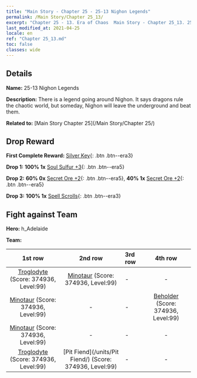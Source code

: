```yaml
---
title: "Main Story - Chapter 25 - 25-13 Nighon Legends"
permalink: /Main Story/Chapter 25_13/
excerpt: "Chapter 25 - 13. Era of Chaos  Main Story - Chapter 25_13. 25-13 Nighon Legends"
last_modified_at: 2021-04-25
locale: en
ref: "Chapter 25_13.md"
toc: false
classes: wide
---
```


## Details

 **Name:** 25-13 Nighon Legends

 **Description:** There is a legend going around Nighon. It says dragons rule the chaotic world, but someday, Nighon will leave the underground and beat them.

 **Related to:** [Main Story Chapter 25](/Main Story/Chapter 25/)

## Drop Reward

 **First Complete Reward:** [Silver Key](/Items/con_693/){: .btn .btn--era3}

 **Drop 1:** **100% 1x** [Soul Sulfur +3](/Items/mat_85/){: .btn .btn--era5}

 **Drop 2:** **60% 0x** [Secret Ore +2](/Items/mat_75/){: .btn .btn--era5}, **40% 1x** [Secret Ore +2](/Items/mat_75/){: .btn .btn--era5}

 **Drop 3:** **100% 1x** [Spell Scrolls](/Items/con_694/){: .btn .btn--era3}


## Fight against Team
 **Hero:** h_Adelaide

 **Team:**


  | 1st row | 2nd row | 3rd row | 4th row |
  |:----:|:----:|:----|:----:|
  | [Troglodyte](/units/Troglodyte/) (Score: 374936, Level:99)  | [Minotaur](/units/Minotaur/) (Score: 374936, Level:99)  | - | - |
  | [Minotaur](/units/Minotaur/) (Score: 374936, Level:99)  | - | - | [Beholder](/units/Beholder/) (Score: 374936, Level:99)  |
  | [Minotaur](/units/Minotaur/) (Score: 374936, Level:99)  | - | - | - |
  | [Troglodyte](/units/Troglodyte/) (Score: 374936, Level:99)  | [Pit Fiend](/units/Pit Fiend/) (Score: 374936, Level:99)  | - | - |


